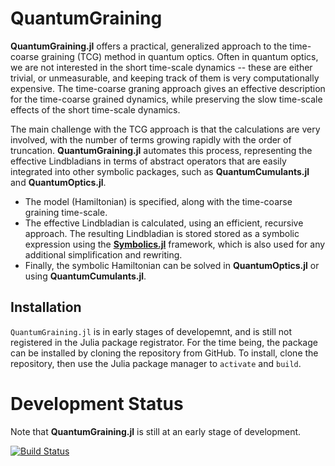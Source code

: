 # QuantumGraining

**QuantumGraining.jl** offers a practical, generalized approach to the time-coarse graining (TCG) method in quantum optics. Often in quantum optics, we are not interested in the short time-scale dynamics -- these are either trivial, or unmeasurable, and keeping track of them is very computationally expensive. The time-coarse graning approach gives an effective description for the time-coarse grained dynamics, while preserving the slow time-scale effects of the short time-scale dynamics.

The main challenge with the TCG approach is that the calculations are very involved, with the number of terms growing rapidly with the order of truncation. **QuantumGraining.jl** automates this process, representing the effective Lindbladians in terms of abstract operators that are easily integrated into other symbolic packages, such as **QuantumCumulants.jl** and **QuantumOptics.jl**.

* The model (Hamiltonian) is specified, along with the time-coarse graining time-scale.
* The effective Lindbladian is calculated, using an efficient, recursive approach. The resulting Lindbladian is stored stored as a symbolic expression using the [**Symbolics.jl**](https://github.com/JuliaSymbolics/Symbolics.jl) framework, which is also used for any additional simplification and rewriting.
* Finally, the symbolic Hamiltonian can be solved in **QuantumOptics.jl** or using **QuantumCumulants.jl**. 

## Installation

`QuantumGraining.jl` is in early stages of developemnt, and is still not registered in the Julia package registrator. For the time being, the package can be installed by cloning the repository from GitHub. 
To install, clone the repository, then use the Julia package manager to `activate` and `build`.

# Development Status
Note that **QuantumGraining.jl** is still at an early stage of development.

[![Build Status](https://github.com/leonbello/QuantumGraining.jl/actions/workflows/CI.yml/badge.svg?branch=main)](https://github.com/leonbello/QuantumGraining.jl/actions/workflows/CI.yml?query=branch%3Amain)

